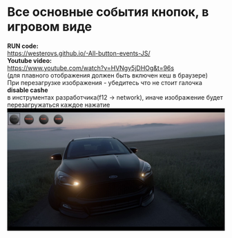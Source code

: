 # Все основные события кнопок, в игровом виде
<b>RUN code:</b><br>
https://westerovs.github.io/-All-button-events-JS/
<br>
<b>Youtube video:</b>
<br>
https://www.youtube.com/watch?v=HVNgy5jDHOg&t=96s
<br>
(для плавного отображения должен быть включен кеш в браузере)
<br>
При перезагрузке изображения - убедитесь что не стоит галочка <b>disable cashe</b>
<br>
в инструментах разработчика(f12 -> network), иначе изображение будет перезагружаться каждое нажатие
<img src="cover.jpg"/>
